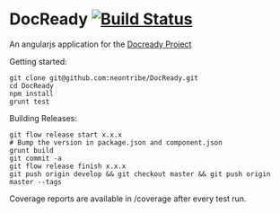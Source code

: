 DocReady [![Build Status](https://travis-ci.org/neontribe/DocReady.png?branch=develop)](https://travis-ci.org/neontribe/DocReady)
========

An angularjs application for the [Docready Project](http://www.docready.org)

Getting started:

    git clone git@github.com:neontribe/DocReady.git
    cd DocReady
    npm install
    grunt test

Building Releases:

	git flow release start x.x.x
	# Bump the version in package.json and component.json
	grunt build
	git commit -a
	git flow release finish x.x.x
	git push origin develop && git checkout master && git push origin master --tags

Coverage reports are available in /coverage after every test run.
